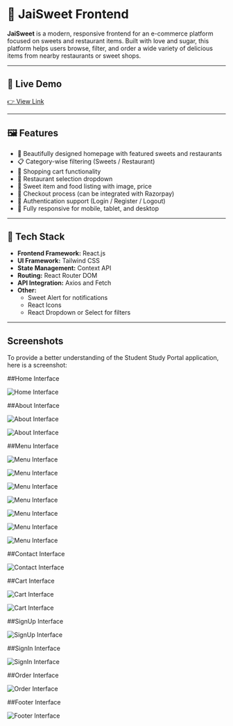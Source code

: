 # 🧁 JaiSweet Frontend

**JaiSweet** is a modern, responsive frontend for an e-commerce platform focused on sweets and restaurant items. Built with love and sugar, this platform helps users browse, filter, and order a wide variety of delicious items from nearby restaurants or sweet shops.

---

## 🔗 Live Demo

[👉 View Link ](https://jaisweet-frontend.vercel.app/)

---

## 🖼️ Features

- 🍬 Beautifully designed homepage with featured sweets and restaurants
- 📋 Category-wise filtering (Sweets / Restaurant)
- 🛒 Shopping cart functionality
- 🏪 Restaurant selection dropdown
- 🎂 Sweet item and food listing with image, price
- 🧾 Checkout process (can be integrated with Razorpay)
- 🔐 Authentication support (Login / Register / Logout)
- 📱 Fully responsive for mobile, tablet, and desktop

---

## 🚀 Tech Stack

- **Frontend Framework:** React.js
- **UI Framework:** Tailwind CSS 
- **State Management:** Context API 
- **Routing:** React Router DOM
- **API Integration:** Axios and Fetch
- **Other:** 
  - Sweet Alert for notifications
  - React Icons
  - React Dropdown or Select for filters

---

## Screenshots

To provide a better understanding of the Student Study Portal application, here is a screenshot:

##Home Interface

![Home Interface](screenshots/home.png)

##About Interface

![About Interface](screenshots/about1.png)

![About Interface](screenshots/about2.png)

##Menu Interface

![Menu Interface](screenshots/menu1.png)

![Menu Interface](screenshots/menu2.png)

![Menu Interface](screenshots/menu3.png)

![Menu Interface](screenshots/menu4.png)

![Menu Interface](screenshots/menu5.png)

![Menu Interface](screenshots/menu6.png)

![Menu Interface](screenshots/menu7.png)

##Contact Interface

![Contact Interface](screenshots/contact.png)

##Cart Interface

![Cart Interface](screenshots/cart1.png)

![Cart Interface](screenshots/cart2.png)

##SignUp Interface

![SignUp Interface](screenshots/signup.png)

##SignIn Interface

![SignIn Interface](screenshots/signin.png)

##Order Interface

![Order Interface](screenshots/order.png)

##Footer Interface

![Footer Interface](screenshots/footer.png)

